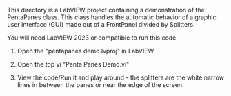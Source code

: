 This directory is a LabVIEW project containing a demonstration of the PentaPanes class.
This class handles the automatic behavior of a graphic user interface (GUI) made out of a FrontPanel divided by Splitters. 

You will need LabVIEW 2023 or compatible to run this code



1. Open the "pentapanes demo.lvproj" in LabVIEW

2. Open the top vi "Penta Panes Demo.vi"

3. View the code/Run it and play around - the splitters are the white narrow lines in between the panes or near the edge of the screen.
